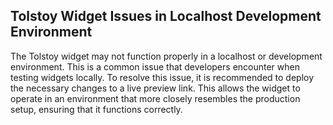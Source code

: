 ## Tolstoy Widget Issues in Localhost Development Environment

The Tolstoy widget may not function properly in a localhost or development environment. This is a common issue that developers encounter when testing widgets locally. To resolve this issue, it is recommended to deploy the necessary changes to a live preview link. This allows the widget to operate in an environment that more closely resembles the production setup, ensuring that it functions correctly.
